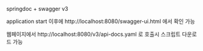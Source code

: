 springdoc + swagger v3 

application start 이후에 http://localhost:8080/swagger-ui.html 에서 확인 가능 

웹페이지에서 http://localhost:8080/v3/api-docs.yaml 로 호출시 스크립트 다운로드 가능
